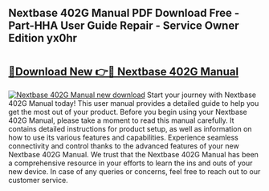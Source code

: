 ## Nextbase 402G Manual PDF Download Free - Part-HHA User Guide Repair - Service Owner Edition yx0hr

# <h2><a href="http://cf22379.oget.top/?id=Nextbase+402G+Manual">🔗Download New 👉🔴 Nextbase 402G Manual</a></h2>

[![Nextbase 402G Manual new download](https://i.imgur.com/5g1atiW.png)](http://cf22379.oget.top/?id=Nextbase+402G+Manual)
Start your journey with Nextbase 402G Manual today! This user manual provides a detailed guide to help you get the most out of your product. Before you begin using your Nextbase 402G Manual, please take a moment to read this manual carefully. It contains detailed instructions for product setup, as well as information on how to use its various features and capabilities. Experience seamless connectivity and control thanks to the advanced features of your new Nextbase 402G Manual. We trust that the Nextbase 402G Manual has been a comprehensive resource in your efforts to learn the ins and outs of your new device. In case of any queries or concerns, feel free to reach out to our customer service.
